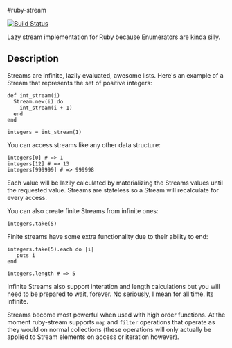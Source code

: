 #ruby-stream

[![Build Status](https://travis-ci.org/oetzi/ruby-stream.png?branch=master)](https://travis-ci.org/oetzi/ruby-stream)

Lazy stream implementation for Ruby because Enumerators are kinda silly.

## Description

Streams are infinite, lazily evaluated, awesome lists. Here's an example
of a Stream that represents the set of positive integers:

    def int_stream(i)
      Stream.new(i) do
        int_stream(i + 1)
      end
    end

    integers = int_stream(1)

You can access streams like any other data structure:

    integers[0] # => 1
    integers[12] # => 13
    integers[999999] # => 999998

Each value will be lazily calculated by materializing the Streams values
until the requested value. Streams are stateless so a Stream will
recalculate for every access.

You can also create finite Streams from infinite ones:

    integers.take(5)

Finite streams have some extra functionality due to their ability to
end:

    integers.take(5).each do |i|
       puts i
    end

    integers.length # => 5

Infinite Streams also support interation and length calculations but you
will need to be prepared to wait, forever. No seriously, I mean for all
time. Its infinite.

Streams become most powerful when used with high order functions. At the
moment ruby-stream supports `map` and `filter` operations that operate
as they would on normal collections (these operations will only actually be
applied to Stream elements on access or iteration however).
